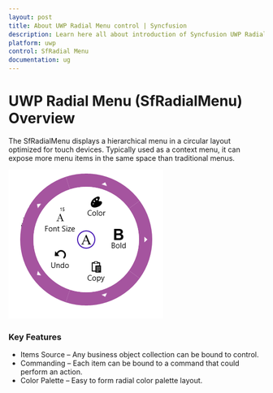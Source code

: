 ```yaml
---
layout: post
title: About UWP Radial Menu control | Syncfusion
description: Learn here all about introduction of Syncfusion UWP Radial Menu (SfRadialMenu) control, its elements and more.
platform: uwp
control: SfRadial Menu 
documentation: ug
---
```


# UWP Radial Menu (SfRadialMenu) Overview

The SfRadialMenu displays a hierarchical menu in a circular layout optimized for touch devices. Typically used as a context menu, it can expose more menu items in the same space than traditional menus. 

![Uwp RadialMenu Example view](overview-images/uwp-radial-menu-overview.png)

### Key Features

* Items Source – Any business object collection can be bound to control. 
* Commanding – Each item can be bound to a command that could perform an action. 
* Color Palette – Easy to form radial color palette layout. 
